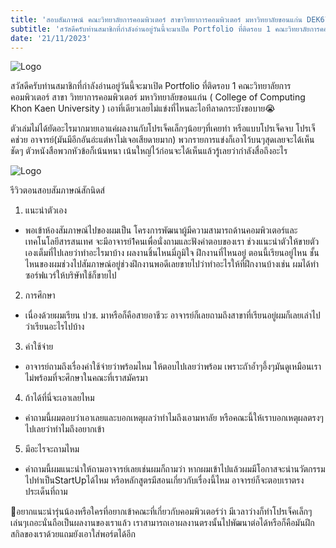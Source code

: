 ```yaml
---
title: 'สอบสัมภาษณ์ คณะวิทยาลัยการคอมพิวเตอร์ สาขาวิทยาการคอมพิวเตอร์ มหาวิทยาลัยขอนแก่น DEK67'
subtitle: 'สวัสดีครับท่านสมาชิกที่กำลังอ่านอยู่วันนี้จะมาเปิด Portfolio ที่ติดรอบ 1 คณะวิทยาลัยการคอมพิวเตอร์ สาขา วิทยาการคอมพิวเตอร์..........'
date: '21/11/2023'
---
```



![Logo](https://scontent.futh1-1.fna.fbcdn.net/v/t1.15752-9/432439103_416494194363663_1405958557097250611_n.jpg?_nc_cat=103&ccb=1-7&_nc_sid=5f2048&_nc_ohc=kU9BdYabceUAX-9ugC_&_nc_ht=scontent.futh1-1.fna&oh=03_AdRn-u556B-f5Y0VhckdQ8zkCtEMXrKNsX2nLeEwvPIrXQ&oe=66279F83)



สวัสดีครับท่านสมาชิกที่กำลังอ่านอยู่วันนี้จะมาเปิด Portfolio ที่ติดรอบ 1 คณะวิทยาลัยการคอมพิวเตอร์ สาขา วิทยาการคอมพิวเตอร์ มหาวิทยาลัยขอนแก่น ( College of Computing Khon Kaen University )
เอาที่เดียวเลยไม่แข่งที่ไหนละไอทีลาดกระบังขอบาย😭

ตัวเล่มไม่ได้ยัดอะไรมากมายเอาแค่ผลงานกับโปรเจ็คเล็กๆน้อยๆที่เคยทำ หรือแบบโปรเจ็คจบ โปรเจ็คช่วย อาจารย์(มันมีอีกอันอ่ะแต่หาไม่เจอเสียดายมาก) พวกรายการแข่งก็เอาไว้บนๆสุดเลยจะได้เห็นชัดๆ ตัวหนังสือพวกหัวข้อก็เน้นหนา เน้นใหญ่ไว้ก่อนจะได้เห็นแล้วรู้เลยว่ากำลังสื่อถึงอะไร

![Logo](https://scontent.futh1-1.fna.fbcdn.net/v/t1.15752-9/432120373_942901904035902_1481228112564527744_n.jpg?_nc_cat=111&ccb=1-7&_nc_sid=5f2048&_nc_ohc=IrDbXANh0wAAX_xNMq3&_nc_ht=scontent.futh1-1.fna&oh=03_AdQnpZdNFUmvImkE0JGMwlN9cAcOftA6gXlEFEwUGG1Uzw&oe=6627894F)


รีวิวตอนสอบสัมภาษณ์สักนิดส์
1. แนะนำตัวเอง
- พอเข้าห้องสัมภาษณ์ไปของผมเป็น โครงการพัฒนาผู้มีความสามารถด้านคอมพิวเตอร์และเทคโนโลยีสารสนเทศ จะมีอาจารย์1คนเพื่อนั่งถามและฟังคำตอบของเรา ช่วงแนะนำตัวให้ขายตัวเองเต็มที่ไปเลยว่าทำอะไรมาบ้าง ผลงานชิ้นไหนมี่ภูมิใจ ฝึกงานที่ไหนอยู่ ตอนนี้เรียนอยู่ไหน ชั้นไหนของผมช่วงไปสัมภาษณ์อยู่ช่วงฝึกงานพอดีเลยขายไปว่าทำอะไรให้ที่ฝึกงานบ้างเช่น ผมได้ทำซอร์ฟแวร์ให้บริษัทใช้ก็ขายไป
2. การศึกษา
- เนื่องด้วยผมเรียน ปวช. มาหรือก็คือสายอาชีวะ อาจารย์ก็เลยถามถึงสาขาที่เรียนอยู่ผมก็เลยเล่าไปว่าเรียนอะไรไปบ้าง 
3. ค่าใช้จ่าย
- อาจารย์ถามถึงเรื่องค่าใช้จ่ายว่าพร้อมไหม ให้ตอบไปเลยว่าพร้อม เพราะถัาอ้ำๆอึ้งๆมันดูเหมือนเราไม่พร้อมที่จะศึกษาในคณะที่เราสมัครมา
4. ถ้าได้ที่นี่จะเอาเลยไหม
- คำถามนี้ผมตอบว่าเอาเลยและบอกเหตุผลว่าทำไมถึงเอามหาลัย หรือคณะนี้ให้เราบอกเหตุผลตรงๆไปเลยว่าทำไมถึงอยากเข้า
5. มีอะไรจะถามไหม
- คำถามนี้ผมแนะนำให้ถามอาจารย์เลยเช่นผมก็ถามว่า หากผมเข้าไปแล้วผมมีโอกาสจะนำนวัตกรรมไปทำเป็นStartUpได้ไหม หรือหลักสูตรมีสอนเกี่ยวกับเรื่องนี้ไหม อาจารย์ก็จะตอบเราตรงประเด็นที่ถาม

📍อยากแนะนำรุ่นน้องหรือใครที่อยากเข้าคณะที่เกี่ยวกับคอมพิวเตอร์ว่า มีเวลาว่างก็ทำโปรเจ็คเล็กๆเล่นๆเถอะนั่นถือเป็นผลงานของเราแล้ว เราสามารถเอาผลงานตรงนั้นไปพัฒนาต่อได้หรือก็คือมันฝึกสกิลของเราด้วยแถมยังเอาใส่พอร์ตได้อีก